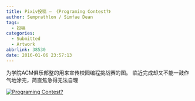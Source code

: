 ```yaml
---
title: Pixiv投稿 – 《Programing Contest?》
author: Semprathlon / Simfae Dean
tags:
  - 投稿
categories:
  - Submitted
  - Artwork
abbrlink: 38530
date: 2016-01-06 23:57:13
---
```

为学院ACM俱乐部整的用来宣传校园编程挑战赛的图。
临近完成却又不能一鼓作气地涂完，简直焦急得无法自理

[![Programing Contest?](__ASSETS_HOST_NAME__/2016/01/160104-.png)](http://www.pixiv.net/member_illust.php?mode=medium&illust_id=54558575)
